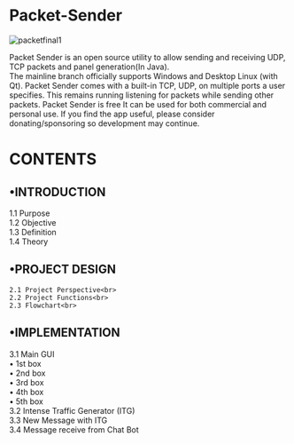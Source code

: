 #                **Packet-Sender**
![packetfinal1](https://user-images.githubusercontent.com/109802813/183125668-6b5a77db-0e8a-46af-b1c9-b362418466f3.jpg)

Packet Sender is an open source utility to allow sending and receiving UDP, TCP packets and panel generation(In Java).<br>
The mainline branch officially supports Windows and  Desktop Linux (with Qt). Packet Sender comes with a built-in TCP, UDP, on multiple ports a user specifies. This remains running listening for packets while sending other packets. Packet Sender is free It can be used for both commercial and personal use. If you find the app useful, please consider donating/sponsoring so development may continue.

#   **CONTENTS**

## •INTRODUCTION<br  >
   1.1 Purpose<br >
   1.2 Objective<br  >
   1.3 Definition<br  >
   1.4 Theory<br  >
   
## •PROJECT DESIGN<br  />
 	2.1 Project Perspective<br>
 	2.2 Project Functions<br>
	2.3 Flowchart<br>

## •IMPLEMENTATION<br>
  3.1    Main GUI<br>
       •	  1st box <br>
       •	  2nd box<br>
       •	  3rd box<br>
       •	  4th box<br>
       •	  5th box<br>
	3.2   Intense Traffic Generator (ITG)<br>
	3.3   New Message with ITG<br>
	3.4   Message receive from Chat Bot<br>

